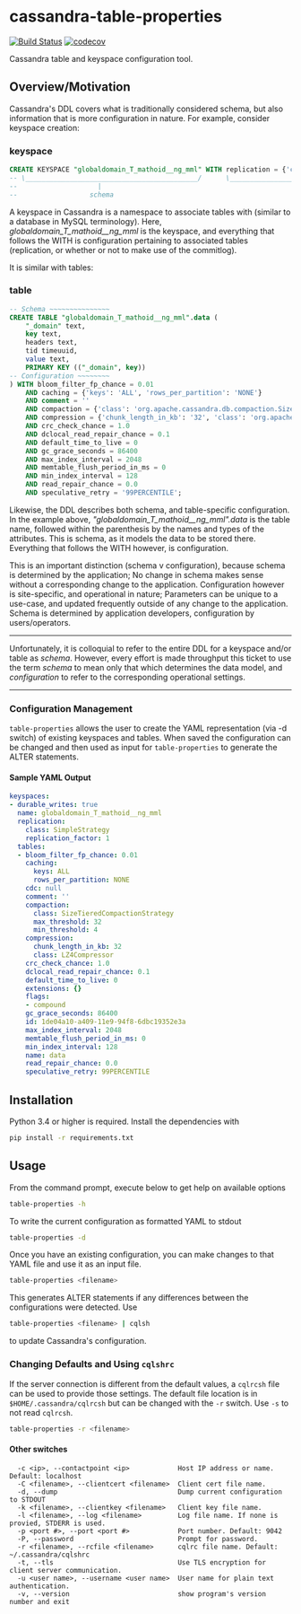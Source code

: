 # cassandra-table-properties

[![Build Status](https://travis-ci.com/hknustwmf/cassandra-table-properties.svg?branch=master)](https://travis-ci.com/hknustwmf/cassandra-table-properties)
[![codecov](https://codecov.io/gh/hknustwmf/cassandra-table-properties/branch/master/graph/badge.svg)](https://codecov.io/gh/hknustwmf/cassandra-table-properties)

Cassandra table and keyspace configuration tool.

## Overview/Motivation

Cassandra's DDL covers what is traditionally considered schema, but also information that is more configuration in nature. For example, consider keyspace creation:

### keyspace

```sql
CREATE KEYSPACE "globaldomain_T_mathoid__ng_mml" WITH replication = {'class': 'NetworkTopologyStrategy', 'codfw': '3', 'eqiad': '3'}  AND durable_writes = true;
-- \___________________________________________/      \________________________________________________________________________________________________________/
--                    |                                                                                   |
--                  schema                                                                          configuration
```

A keyspace in Cassandra is a namespace to associate tables with (similar to a database in MySQL terminology). Here, _globaldomain_T_mathoid__ng_mml_ is the keyspace, and everything that follows the WITH is configuration pertaining to associated tables (replication, or whether or not to make use of the commitlog).

It is similar with tables:

### table

```sql
-- Schema ~~~~~~~~~~~~~~~
CREATE TABLE "globaldomain_T_mathoid__ng_mml".data (
    "_domain" text,
    key text,
    headers text,
    tid timeuuid,
    value text,
    PRIMARY KEY (("_domain", key))
-- Configuration ~~~~~~~~
) WITH bloom_filter_fp_chance = 0.01
    AND caching = {'keys': 'ALL', 'rows_per_partition': 'NONE'}
    AND comment = ''
    AND compaction = {'class': 'org.apache.cassandra.db.compaction.SizeTieredCompactionStrategy', 'max_threshold': '32', 'min_threshold': '4'}
    AND compression = {'chunk_length_in_kb': '32', 'class': 'org.apache.cassandra.io.compress.LZ4Compressor'}
    AND crc_check_chance = 1.0
    AND dclocal_read_repair_chance = 0.1
    AND default_time_to_live = 0
    AND gc_grace_seconds = 86400
    AND max_index_interval = 2048
    AND memtable_flush_period_in_ms = 0
    AND min_index_interval = 128
    AND read_repair_chance = 0.0
    AND speculative_retry = '99PERCENTILE';
```

Likewise, the DDL describes both schema, and table-specific configuration. In the example above, _"globaldomain_T_mathoid__ng_mml".data_ is the table name, followed within the parenthesis by the names and types of the attributes. This is schema, as it models the data to be stored there. Everything that follows the WITH however, is configuration.

This is an important distinction (schema v configuration), because schema is determined by the application; No change in schema makes sense without a corresponding change to the application. Configuration however is site-specific, and operational in nature; Parameters can be unique to a use-case, and updated frequently outside of any change to the application. Schema is determined by application developers, configuration by users/operators.

---

Unfortunately, it is colloquial to refer to the entire DDL for a keyspace and/or table as _schema_.  However, every effort is made throughput this ticket to use the term _schema_ to mean only that which determines the data model, and _configuration_ to refer to the corresponding operational settings.

---

### Configuration Management

`table-properties` allows the user to create the YAML representation (via -d switch) of existing keyspaces and tables. When saved the configuration can be changed and then used
as input for `table-properties` to generate the ALTER statements.

#### Sample YAML Output

```yaml
keyspaces:
- durable_writes: true
  name: globaldomain_T_mathoid__ng_mml
  replication:
    class: SimpleStrategy
    replication_factor: 1
  tables:
  - bloom_filter_fp_chance: 0.01
    caching:
      keys: ALL
      rows_per_partition: NONE
    cdc: null
    comment: ''
    compaction:
      class: SizeTieredCompactionStrategy
      max_threshold: 32
      min_threshold: 4
    compression:
      chunk_length_in_kb: 32
      class: LZ4Compressor
    crc_check_chance: 1.0
    dclocal_read_repair_chance: 0.1
    default_time_to_live: 0
    extensions: {}
    flags:
    - compound
    gc_grace_seconds: 86400
    id: 1de04a10-a409-11e9-94f8-6dbc19352e3a
    max_index_interval: 2048
    memtable_flush_period_in_ms: 0
    min_index_interval: 128
    name: data
    read_repair_chance: 0.0
    speculative_retry: 99PERCENTILE
```

## Installation

Python 3.4 or higher is required. Install the dependencies with

```bash
pip install -r requirements.txt
```

## Usage

From the command prompt, execute below to get help on available options

```bash
table-properties -h
```

To write the current configuration as formatted YAML to stdout

```bash
table-properties -d
```

Once you have an existing configuration, you can make changes to that YAML file and use it as an input file.

```bash
table-properties <filename>
```

This generates ALTER statements if any differences between the configurations were detected. Use

```bash
table-properties <filename> | cqlsh
```

to update Cassandra's configuration.

### Changing Defaults and Using `cqlshrc`

If the server connection is different from the default values, a `cqlrcsh` file can be used to provide those settings. The default file location is in `$HOME/.cassandra/cqlrcsh` but can be changed with the `-r` switch. Use `-s` to not read `cqlrcsh`.

```bash
table-properties -r <filename>
```

#### Other switches

```
  -c <ip>, --contactpoint <ip>            Host IP address or name. Default: localhost
  -C <filename>, --clientcert <filename>  Client cert file name.
  -d, --dump                              Dump current configuration to STDOUT
  -k <filename>, --clientkey <filename>   Client key file name.
  -l <filename>, --log <filename>         Log file name. If none is provied, STDERR is used.
  -p <port #>, --port <port #>            Port number. Default: 9042
  -P, --password                          Prompt for password.
  -r <filename>, --rcfile <filename>      cqlrc file name. Default: ~/.cassandra/cqlshrc
  -t, --tls                               Use TLS encryption for client server communication.
  -u <user name>, --username <user name>  User name for plain text authentication.
  -v, --version                           show program's version number and exit
```
